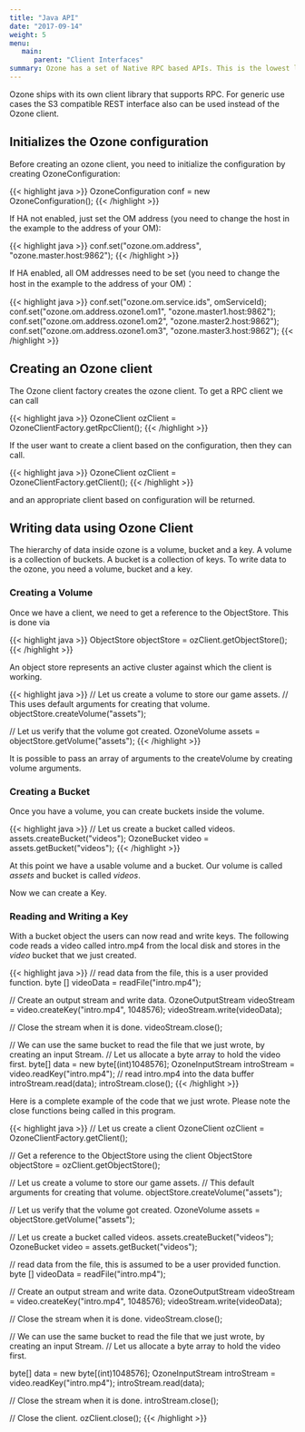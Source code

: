 ```yaml
---
title: "Java API"
date: "2017-09-14"
weight: 5
menu:
   main:
      parent: "Client Interfaces"
summary: Ozone has a set of Native RPC based APIs. This is the lowest level API's on which all other protocols are built. This is the most performant and feature-full of all Ozone protocols.
---
```

<!---
  Licensed to the Apache Software Foundation (ASF) under one or more
  contributor license agreements.  See the NOTICE file distributed with
  this work for additional information regarding copyright ownership.
  The ASF licenses this file to You under the Apache License, Version 2.0
  (the "License"); you may not use this file except in compliance with
  the License.  You may obtain a copy of the License at

      http://www.apache.org/licenses/LICENSE-2.0

  Unless required by applicable law or agreed to in writing, software
  distributed under the License is distributed on an "AS IS" BASIS,
  WITHOUT WARRANTIES OR CONDITIONS OF ANY KIND, either express or implied.
  See the License for the specific language governing permissions and
  limitations under the License.
-->

Ozone ships with its own client library that supports RPC. For generic use cases the S3
compatible REST interface also can be used instead of the Ozone client.

## Initializes the Ozone configuration

Before creating an ozone client, you need to initialize the configuration by creating OzoneConfiguration:

{{< highlight java >}}
OzoneConfiguration conf = new OzoneConfiguration();
{{< /highlight >}}

If HA not enabled, just set the OM address (you need to change the host in the example to the address of your OM):

{{< highlight java >}}
conf.set("ozone.om.address", "ozone.master.host:9862");
{{< /highlight >}}

If HA enabled, all OM addresses need to be set (you need to change the host in the example to the address of your OM)：

{{< highlight java >}}
conf.set("ozone.om.service.ids", omServiceId);
conf.set("ozone.om.address.ozone1.om1", "ozone.master1.host:9862");
conf.set("ozone.om.address.ozone1.om2", "ozone.master2.host:9862");
conf.set("ozone.om.address.ozone1.om3", "ozone.master3.host:9862");
{{< /highlight >}}

## Creating an Ozone client
The Ozone client factory creates the ozone client. To get a RPC client we can call

{{< highlight java >}}
OzoneClient ozClient = OzoneClientFactory.getRpcClient();
{{< /highlight >}}

If the user want to create a client based on the configuration, then they can
call.

{{< highlight java >}}
OzoneClient ozClient = OzoneClientFactory.getClient();
{{< /highlight >}}

and an appropriate client based on configuration will be returned.

## Writing data using Ozone Client

The hierarchy of data inside ozone is a volume, bucket and a key. A volume
is a collection of buckets. A bucket is a collection of keys. To write data
to the ozone, you need a volume, bucket and a key.

### Creating a Volume

Once we have a client, we need to get a reference to the ObjectStore.  This
is done via

{{< highlight java >}}
ObjectStore objectStore = ozClient.getObjectStore();
{{< /highlight >}}

An object store represents an active cluster against which the client is working.

{{< highlight java >}}
// Let us create a volume to store our game assets.
// This uses default arguments for creating that volume.
objectStore.createVolume("assets");

// Let us verify that the volume got created.
OzoneVolume assets = objectStore.getVolume("assets");
{{< /highlight >}}


It is possible to pass an array of arguments to the createVolume by creating volume arguments.

### Creating a Bucket

Once you have a volume, you can create buckets inside the volume.

{{< highlight java >}}
// Let us create a bucket called videos.
assets.createBucket("videos");
OzoneBucket video = assets.getBucket("videos");
{{< /highlight >}}

At this point we have a usable volume and a bucket. Our volume is called _assets_ and bucket is called _videos_.

Now we can create a Key.

### Reading and Writing a Key

With a bucket object the users can now read and write keys. The following code reads a video called intro.mp4 from the local disk and stores in the _video_ bucket that we just created.

{{< highlight java >}}
// read data from the file, this is a user provided function.
byte [] videoData = readFile("intro.mp4");

// Create an output stream and write data.
OzoneOutputStream videoStream = video.createKey("intro.mp4", 1048576);
videoStream.write(videoData);

// Close the stream when it is done.
videoStream.close();


// We can use the same bucket to read the file that we just wrote, by creating an input Stream.
// Let us allocate a byte array to hold the video first.
byte[] data = new byte[(int)1048576];
OzoneInputStream introStream = video.readKey("intro.mp4");
// read intro.mp4 into the data buffer
introStream.read(data);
introStream.close();
{{< /highlight >}}


Here is a complete example of the code that we just wrote. Please note the close functions being called in this program.

{{< highlight java >}}
// Let us create a client
OzoneClient ozClient = OzoneClientFactory.getClient();

// Get a reference to the ObjectStore using the client
ObjectStore objectStore = ozClient.getObjectStore();

// Let us create a volume to store our game assets.
// This default arguments for creating that volume.
objectStore.createVolume("assets");

// Let us verify that the volume got created.
OzoneVolume assets = objectStore.getVolume("assets");

// Let us create a bucket called videos.
assets.createBucket("videos");
OzoneBucket video = assets.getBucket("videos");

// read data from the file, this is assumed to be a user provided function.
byte [] videoData = readFile("intro.mp4");

// Create an output stream and write data.
OzoneOutputStream videoStream = video.createKey("intro.mp4", 1048576);
videoStream.write(videoData);

// Close the stream when it is done.
videoStream.close();


// We can use the same bucket to read the file that we just wrote, by creating an input Stream.
// Let us allocate a byte array to hold the video first.

byte[] data = new byte[(int)1048576];
OzoneInputStream introStream = video.readKey("intro.mp4");
introStream.read(data);

// Close the stream when it is done.
introStream.close();

// Close the client.
ozClient.close();
{{< /highlight >}}
